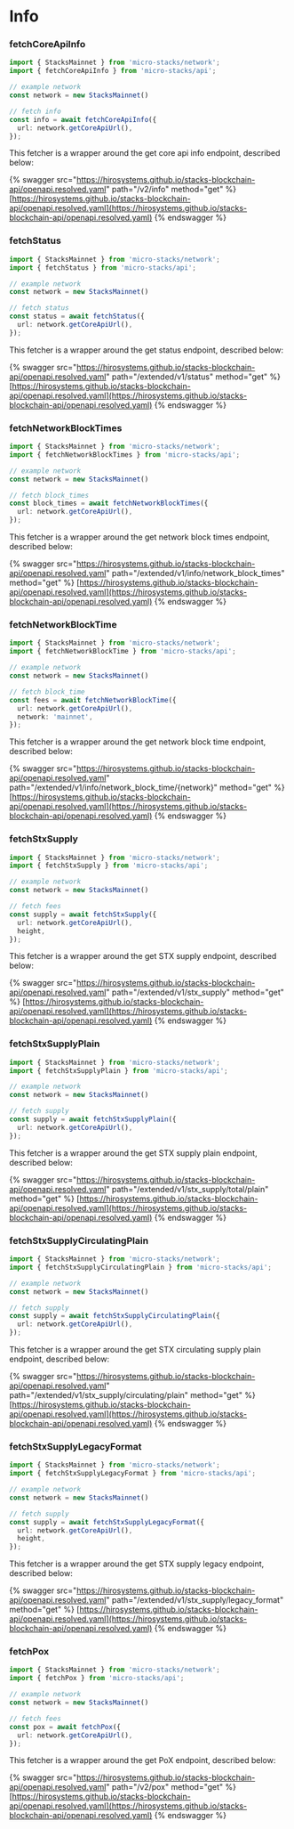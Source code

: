 # Info

### fetchCoreApiInfo

```typescript
import { StacksMainnet } from 'micro-stacks/network';
import { fetchCoreApiInfo } from 'micro-stacks/api';

// example network
const network = new StacksMainnet()

// fetch info
const info = await fetchCoreApiInfo({
  url: network.getCoreApiUrl(),
});
```

This fetcher is a wrapper around the get core api info endpoint, described below:

{% swagger src="https://hirosystems.github.io/stacks-blockchain-api/openapi.resolved.yaml" path="/v2/info" method="get" %}
[https://hirosystems.github.io/stacks-blockchain-api/openapi.resolved.yaml](https://hirosystems.github.io/stacks-blockchain-api/openapi.resolved.yaml)
{% endswagger %}

### fetchStatus

```typescript
import { StacksMainnet } from 'micro-stacks/network';
import { fetchStatus } from 'micro-stacks/api';

// example network
const network = new StacksMainnet()

// fetch status
const status = await fetchStatus({
  url: network.getCoreApiUrl(),
});
```

This fetcher is a wrapper around the get status endpoint, described below:

{% swagger src="https://hirosystems.github.io/stacks-blockchain-api/openapi.resolved.yaml" path="/extended/v1/status" method="get" %}
[https://hirosystems.github.io/stacks-blockchain-api/openapi.resolved.yaml](https://hirosystems.github.io/stacks-blockchain-api/openapi.resolved.yaml)
{% endswagger %}

### fetchNetworkBlockTimes

```typescript
import { StacksMainnet } from 'micro-stacks/network';
import { fetchNetworkBlockTimes } from 'micro-stacks/api';

// example network
const network = new StacksMainnet()

// fetch block_times
const block_times = await fetchNetworkBlockTimes({
  url: network.getCoreApiUrl(),
});
```

This fetcher is a wrapper around the get network block times endpoint, described below:

{% swagger src="https://hirosystems.github.io/stacks-blockchain-api/openapi.resolved.yaml" path="/extended/v1/info/network_block_times" method="get" %}
[https://hirosystems.github.io/stacks-blockchain-api/openapi.resolved.yaml](https://hirosystems.github.io/stacks-blockchain-api/openapi.resolved.yaml)
{% endswagger %}

### fetchNetworkBlockTime

```typescript
import { StacksMainnet } from 'micro-stacks/network';
import { fetchNetworkBlockTime } from 'micro-stacks/api';

// example network
const network = new StacksMainnet()

// fetch block_time
const fees = await fetchNetworkBlockTime({
  url: network.getCoreApiUrl(),
  network: 'mainnet',
});
```

This fetcher is a wrapper around the get network block time endpoint, described below:

{% swagger src="https://hirosystems.github.io/stacks-blockchain-api/openapi.resolved.yaml" path="/extended/v1/info/network_block_time/{network}" method="get" %}
[https://hirosystems.github.io/stacks-blockchain-api/openapi.resolved.yaml](https://hirosystems.github.io/stacks-blockchain-api/openapi.resolved.yaml)
{% endswagger %}

### fetchStxSupply

```typescript
import { StacksMainnet } from 'micro-stacks/network';
import { fetchStxSupply } from 'micro-stacks/api';

// example network
const network = new StacksMainnet()

// fetch fees
const supply = await fetchStxSupply({
  url: network.getCoreApiUrl(),
  height,
});
```

This fetcher is a wrapper around the get STX supply endpoint, described below:

{% swagger src="https://hirosystems.github.io/stacks-blockchain-api/openapi.resolved.yaml" path="/extended/v1/stx_supply" method="get" %}
[https://hirosystems.github.io/stacks-blockchain-api/openapi.resolved.yaml](https://hirosystems.github.io/stacks-blockchain-api/openapi.resolved.yaml)
{% endswagger %}

### fetchStxSupplyPlain

```typescript
import { StacksMainnet } from 'micro-stacks/network';
import { fetchStxSupplyPlain } from 'micro-stacks/api';

// example network
const network = new StacksMainnet()

// fetch supply
const supply = await fetchStxSupplyPlain({
  url: network.getCoreApiUrl(),
});
```

This fetcher is a wrapper around the get STX supply plain endpoint, described below:

{% swagger src="https://hirosystems.github.io/stacks-blockchain-api/openapi.resolved.yaml" path="/extended/v1/stx_supply/total/plain" method="get" %}
[https://hirosystems.github.io/stacks-blockchain-api/openapi.resolved.yaml](https://hirosystems.github.io/stacks-blockchain-api/openapi.resolved.yaml)
{% endswagger %}

### fetchStxSupplyCirculatingPlain

```typescript
import { StacksMainnet } from 'micro-stacks/network';
import { fetchStxSupplyCirculatingPlain } from 'micro-stacks/api';

// example network
const network = new StacksMainnet()

// fetch supply
const supply = await fetchStxSupplyCirculatingPlain({
  url: network.getCoreApiUrl(),
});
```

This fetcher is a wrapper around the get STX circulating supply plain endpoint, described below:

{% swagger src="https://hirosystems.github.io/stacks-blockchain-api/openapi.resolved.yaml" path="/extended/v1/stx_supply/circulating/plain" method="get" %}
[https://hirosystems.github.io/stacks-blockchain-api/openapi.resolved.yaml](https://hirosystems.github.io/stacks-blockchain-api/openapi.resolved.yaml)
{% endswagger %}

### fetchStxSupplyLegacyFormat

```typescript
import { StacksMainnet } from 'micro-stacks/network';
import { fetchStxSupplyLegacyFormat } from 'micro-stacks/api';

// example network
const network = new StacksMainnet()

// fetch supply
const supply = await fetchStxSupplyLegacyFormat({
  url: network.getCoreApiUrl(),
  height,
});
```

This fetcher is a wrapper around the get STX supply legacy endpoint, described below:

{% swagger src="https://hirosystems.github.io/stacks-blockchain-api/openapi.resolved.yaml" path="/extended/v1/stx_supply/legacy_format" method="get" %}
[https://hirosystems.github.io/stacks-blockchain-api/openapi.resolved.yaml](https://hirosystems.github.io/stacks-blockchain-api/openapi.resolved.yaml)
{% endswagger %}

### fetchPox

```typescript
import { StacksMainnet } from 'micro-stacks/network';
import { fetchPox } from 'micro-stacks/api';

// example network
const network = new StacksMainnet()

// fetch fees
const pox = await fetchPox({
  url: network.getCoreApiUrl(),
});
```

This fetcher is a wrapper around the get PoX endpoint, described below:

{% swagger src="https://hirosystems.github.io/stacks-blockchain-api/openapi.resolved.yaml" path="/v2/pox" method="get" %}
[https://hirosystems.github.io/stacks-blockchain-api/openapi.resolved.yaml](https://hirosystems.github.io/stacks-blockchain-api/openapi.resolved.yaml)
{% endswagger %}

